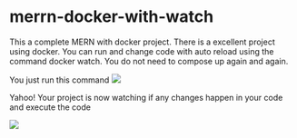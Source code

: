 # merrn-docker-with-watch
This a complete MERN with docker project. There is a excellent project using docker. You can run and change code with auto reload using the command docker watch. You do not need to compose up again and again. 

You just run this command
<img src="https://prnt.sc/yTgC6I0eboT9" />

Yahoo! Your project is now watching if any changes happen in your code and execute the code 

<img src="https://prnt.sc/YYzheyK_fkI_" />